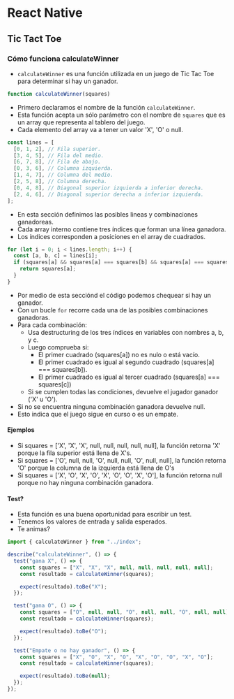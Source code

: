 # React Native

## Tic Tact Toe

### Cómo funciona calculateWinner

- `calculateWinner` es una función utilizada en un juego de Tic Tac Toe para determinar si hay un ganador.

```javascript
function calculateWinner(squares)
```

- Primero declaramos el nombre de la función `calculateWinner`.
- Esta función acepta un sólo parámetro con el nombre de `squares` que es un array que representa al tablero del juego.
- Cada elemento del array va a tener un valor 'X', 'O' o null.

```javascript
const lines = [
  [0, 1, 2], // Fila superior.
  [3, 4, 5], // Fila del medio.
  [6, 7, 8], // Fila de abajo.
  [0, 3, 6], // Columna izquierda.
  [1, 4, 7], // Columna del medio.
  [2, 5, 8], // Columna derecha.
  [0, 4, 8], // Diagonal superior izquierda a inferior derecha.
  [2, 4, 6], // Diagonal superior derecha a inferior izquierda.
];
```

- En esta sección definimos las posibles lineas y combinaciones ganadoreas.
- Cada array interno contiene tres índices que forman una línea ganadora.
- Los índices corresponden a posiciones en el array de cuadrados.

```javascript
for (let i = 0; i < lines.length; i++) {
  const [a, b, c] = lines[i];
  if (squares[a] && squares[a] === squares[b] && squares[a] === squares[c]) {
    return squares[a];
  }
}
```

- Por medio de esta secciónd el código podemos chequear si hay un ganador.
- Con un bucle `for` recorre cada una de las posibles combinaciones ganadoras.
- Para cada combinación:
  - Usa destructuring de los tres índices en variables con nombres a, b, y c.
  - Luego comprueba si:
    - El primer cuadrado (squares[a]) no es nulo o está vacío.
    - El primer cuadrado es igual al segundo cuadrado (squares[a] === squares[b]).
    - El primer cuadrado es igual al tercer cuadrado (squares[a] === squares[c])
  - Si se cumplen todas las condiciones, devuelve el jugador ganador ('X' u 'O').
- Si no se encuentra ninguna combinación ganadora devuelve null.
- Esto indica que el juego sigue en curso o es un empate.

#### Ejemplos

- Si squares = ['X', 'X', 'X', null, null, null, null, null], la función retorna 'X' porque la fila superior está llena de X's.
- Si squares = ['O', null, null, 'O', null, null, 'O', null, null], la función retorna 'O' porque la columna de la izquierda está llena de O's
- Si squares = ['X', 'O', 'X', 'O', 'X', 'O', 'O', 'X', 'O'], la función retorna null porque no hay ninguna combinación ganadora.

#### Test?

- Esta función es una buena oportunidad para escribir un test.
- Tenemos los valores de entrada y salida esperados.
- Te animas?

```javascript
import { calculateWinner } from "../index";

describe("calculateWinner", () => {
  test("gana X", () => {
    const squares = ["X", "X", "X", null, null, null, null, null];
    const resultado = calculateWinner(squares);

    expect(resultado).toBe("X");
  });

  test("gana O", () => {
    const squares = ["O", null, null, "O", null, null, "O", null, null];
    const resultado = calculateWinner(squares);

    expect(resultado).toBe("O");
  });

  test("Empate o no hay ganador", () => {
    const squares = ["X", "O", "X", "O", "X", "O", "O", "X", "O"];
    const resultado = calculateWinner(squares);

    expect(resultado).toBe(null);
  });
});
```
